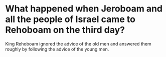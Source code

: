# What happened when Jeroboam and all the people of Israel came to Rehoboam on the third day?

King Rehoboam ignored the advice of the old men and answered them roughly by following the advice of the young men.
